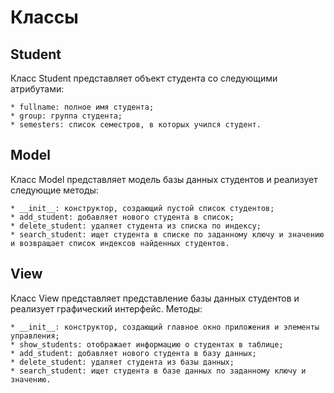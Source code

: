 # Классы
## Student

Класс Student представляет объект студента со следующими атрибутами:

    * fullname: полное имя студента;
    * group: группа студента;
    * semesters: список семестров, в которых учился студент.

## Model

Класс Model представляет модель базы данных студентов и реализует следующие методы:

    * __init__: конструктор, создающий пустой список студентов;
    * add_student: добавляет нового студента в список;
    * delete_student: удаляет студента из списка по индексу;
    * search_student: ищет студента в списке по заданному ключу и значению и возвращает список индексов найденных студентов.

## View

Класс View представляет представление базы данных студентов и реализует графический интерфейс.
Методы:

    * __init__: конструктор, создающий главное окно приложения и элементы управления;
    * show_students: отображает информацию о студентах в таблице;
    * add_student: добавляет нового студента в базу данных;
    * delete_student: удаляет студента из базы данных;
    * search_student: ищет студента в базе данных по заданному ключу и значению.

